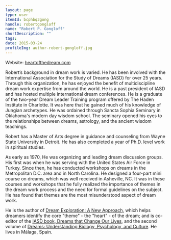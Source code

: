 ```yaml
---
layout: page
type: user
itemId: bcphbq3gong
handle: robertgongloff
name: "Robert P. Gongloff"
shortDescription: ""
tags:
date: 2015-03-24
profileImg: author-robert-gongloff.jpg
---
```


Website: [heartofthedream.com](http://heartofthedream.com/)

Robert’s background in dream work is varied. He has been involved with the International Association for the Study of Dreams (IASD) for over 25 years. Through this organization, he has enjoyed the benefit of multidiscipline dream work expertise from around the world. He is a past president of IASD and has hosted multiple international dream conferences. He is a graduate of the two-year Dream Leader Training program offered by The Haden Institute in Charlotte. It was here that he gained much of his knowledge of Jungian archetypes. He was ordained through Sancta Sophia Seminary in Oklahoma's modern day wisdom school. The seminary opened his eyes to the relationships between dreams, astrology, and the ancient wisdom teachings.

Robert has a Master of Arts degree in guidance and counseling from Wayne State University in Detroit. He has also completed a year of Ph.D. level work in spiritual studies.

As early as 1970, He was organizing and leading dream discussion groups. His first was when he was serving with the United States Air Force in Turkey. Since then, he has conducted workshops on dreams in the Metropolitan D.C. area and in North Carolina. He designed a four-part mini course on dreams, which was well received in Asheville, NC. It was in these courses and workshops that he fully realized the importance of themes in the dream work process and the need for formal guidelines on the subject. He has found that themes are the most misunderstood aspect of dream work.

He is the author of [Dream Exploration: A New Approach](https://www.amazon.com/Dream-Exploration-Approach-Robert-Gongloff/dp/0738708186), which helps dreamers identify the core "theme" - the "heart" - of the dream; and is co-editor of the [IASD book, Dreams that Change Our Lives](https://www.amazon.com/Dreams-That-Change-Our-Lives/dp/1630514292), and the second volume of [Dreams: Understanding Biology, Psychology, and Culture](https://www.amazon.com.au/Dreams-Understanding-Biology-Psychology-Culture/dp/1440856168). He lives in Málaga, Spain. 